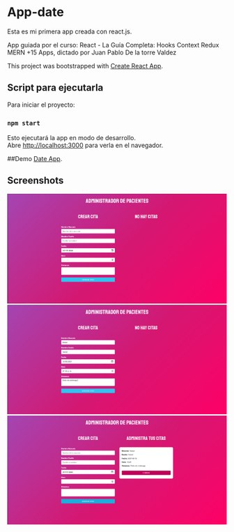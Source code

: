# App-date

Esta es mi primera app creada con react.js.

App guiada por el curso: React - La Guía Completa: Hooks Context Redux MERN +15 Apps, dictado por Juan Pablo De la torre Valdez

This project was bootstrapped with [Create React App](https://github.com/facebook/create-react-app).

## Script para ejecutarla

Para iniciar el proyecto:

### `npm start` 

Esto ejecutará la app en modo de desarrollo.\
Abre [http://localhost:3000](http://localhost:3000) para verla en el navegador.

##Demo 
[Date App](https://date-app-hhellx.netlify.app).


## Screenshots

![Screenshot](view1.PNG)
![Screenshot](view2.PNG)
![Screenshot](view3.PNG)